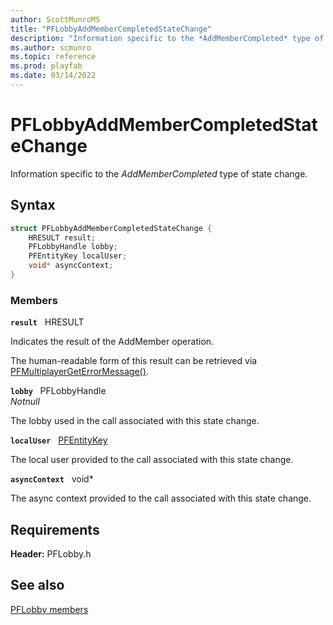 ```yaml
---
author: ScottMunroMS
title: "PFLobbyAddMemberCompletedStateChange"
description: "Information specific to the *AddMemberCompleted* type of state change."
ms.author: scmunro
ms.topic: reference
ms.prod: playfab
ms.date: 03/14/2022
---
```


# PFLobbyAddMemberCompletedStateChange  

Information specific to the *AddMemberCompleted* type of state change.  

## Syntax  
  
```cpp
struct PFLobbyAddMemberCompletedStateChange {  
    HRESULT result;  
    PFLobbyHandle lobby;  
    PFEntityKey localUser;  
    void* asyncContext;  
}  
```
  
### Members  
  
**`result`** &nbsp; HRESULT  
  
Indicates the result of the AddMember operation.
  
The human-readable form of this result can be retrieved via [PFMultiplayerGetErrorMessage()](../../pfmultiplayer/functions/pfmultiplayergeterrormessage.md).
  
**`lobby`** &nbsp; PFLobbyHandle  
*_Notnull_*  
  
The lobby used in the call associated with this state change.
  
**`localUser`** &nbsp; [PFEntityKey](../../pfmultiplayer/pfentitykey_clientsdk.md)  
  
The local user provided to the call associated with this state change.
  
**`asyncContext`** &nbsp; void*  
  
The async context provided to the call associated with this state change.
  
  
## Requirements  
  
**Header:** PFLobby.h
  
## See also  
[PFLobby members](../pflobby_members.md)  

  
  
